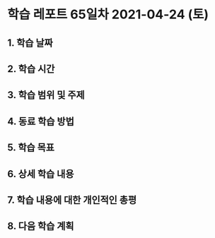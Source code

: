# 학습 레포트 65일차 2021-04-24 (토)

## 1. 학습 날짜

## 2. 학습 시간

## 3. 학습 범위 및 주제

## 4. 동료 학습 방법

## 5. 학습 목표

## 6. 상세 학습 내용

## 7. 학습 내용에 대한 개인적인 총평

## 8. 다음 학습 계획
